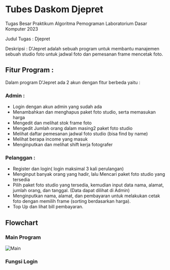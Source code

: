 # Tubes Daskom Djepret
Tugas Besar Praktikum Algoritma Pemograman Laboratorium Dasar Komputer 2023

Judul Tugas : Djepret

Deskripsi : D'Jepret adalah sebuah program untuk membantu manajemen sebuah studio foto untuk jadwal foto dan pemesanan frame mencetak foto.

## Fitur Program :
Dalam program D'Jepret ada 2 akun dengan fitur berbeda yaitu :
### Admin :
- Login dengan akun admin yang sudah ada 
- Menambahkan dan menghapus paket foto studio, serta memasukan harga 
- Mengedit dan melihat stok frame foto 
- Mengedit Jumlah orang dalam masing2 paket foto studio 
- Melihat daftar pemesanan jadwal foto studio (bisa find by name) 
- Melihat berapa income yang masuk 
- Menginputkan dan melihat shift kerja fotografer 
### Pelanggan :
- Register dan login( login maksimal 3 kali perulangan) 
- Menginput banyak orang yang hadir, lalu Mencari paket foto studio yang tersedia 
- Pilih paket foto studio yang tersedia, kemudian input data nama, alamat, jumlah orang, dan tanggal. (Data dapat dilihat di Admin) 
- Menginputkan nama, alamat, dan pembayaran untuk melakukan cetak foto dengan memilih frame (sorting berdasarkan harga). 
- Top Up dan lihat bill pembayaran.

## Flowchart

### Main Program
![Main](https://github.com/ega24/tubes-daskom-djepret/assets/75112508/4fbdb3e9-2343-487e-9783-bed87e06be48)


### Fungsi Login

